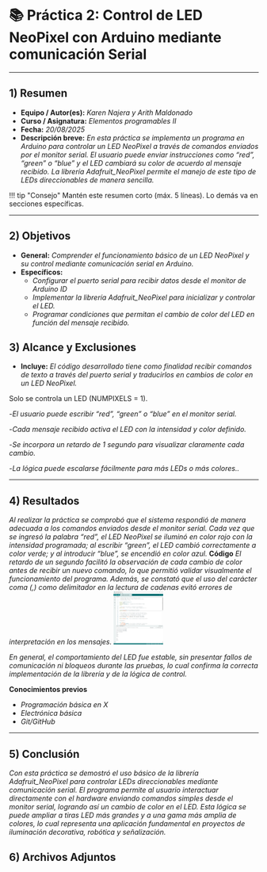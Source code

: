# 📚 Práctica 2: Control de LED NeoPixel con Arduino mediante comunicación Serial

---

## 1) Resumen

- **Equipo / Autor(es):**  _Karen Najera y Arith Maldonado_
- **Curso / Asignatura:** _Elementos programables II_  
- **Fecha:** _20/08/2025_  
- **Descripción breve:** _En esta práctica se implementa un programa en Arduino para controlar un LED NeoPixel a través de comandos enviados por el monitor serial. El usuario puede enviar instrucciones como “red”, “green” o “blue” y el LED cambiará su color de acuerdo al mensaje recibido. La librería Adafruit_NeoPixel permite el manejo de este tipo de LEDs direccionables de manera sencilla._

!!! tip "Consejo"
    Mantén este resumen corto (máx. 5 líneas). Lo demás va en secciones específicas.

---

## 2) Objetivos

- **General:** _Comprender el funcionamiento básico de un LED NeoPixel y su control mediante comunicación serial en Arduino._
- **Específicos:**
  - _Configurar el puerto serial para recibir datos desde el monitor de Arduino ID_
  - _Implementar la librería Adafruit_NeoPixel para inicializar y controlar el LED._
  - _Programar condiciones que permitan el cambio de color del LED en función del mensaje recibido._

## 3) Alcance y Exclusiones

- **Incluye:** _El código desarrollado tiene como finalidad recibir comandos de texto a través del puerto serial y traducirlos en cambios de color en un LED NeoPixel._

Solo se controla un LED (NUMPIXELS = 1).

-_El usuario puede escribir “red”, “green” o “blue” en el monitor serial._

-_Cada mensaje recibido activa el LED con la intensidad y color definido._

-_Se incorpora un retardo de 1 segundo para visualizar claramente cada cambio._

-_La lógica puede escalarse fácilmente para más LEDs o más colores.._

---

## 4) Resultados

 _Al realizar la práctica se comprobó que el sistema respondió de manera adecuada a los comandos enviados desde el monitor serial. Cada vez que se ingresó la palabra “red”, el LED NeoPixel se iluminó en color rojo con la intensidad programada; al escribir “green”, el LED cambió correctamente a color verde; y al introducir “blue”, se encendió en color azul._
**Código**
_El retardo de un segundo facilitó la observación de cada cambio de color antes de recibir un nuevo comando, lo que permitió validar visualmente el funcionamiento del programa. Además, se constató que el uso del carácter coma (,) como delimitador en la lectura de cadenas evitó errores de interpretación en los mensajes._
<img src="recursos/imgs/P2.png" alt="..." width="100px">

_En general, el comportamiento del LED fue estable, sin presentar fallos de comunicación ni bloqueos durante las pruebas, lo cual confirma la correcta implementación de la librería y de la lógica de control._

**Conocimientos previos**
- _Programación básica en X_
- _Electrónica básica_
- _Git/GitHub_

---

## 5) Conclusión
_Con esta práctica se demostró el uso básico de la librería Adafruit_NeoPixel para controlar LEDs direccionables mediante comunicación serial. El programa permite al usuario interactuar directamente con el hardware enviando comandos simples desde el monitor serial, logrando así un cambio de color en el LED. Esta lógica se puede ampliar a tiras LED más grandes y a una gama más amplia de colores, lo cual representa una aplicación fundamental en proyectos de iluminación decorativa, robótica y señalización._

## 6) Archivos Adjuntos




```